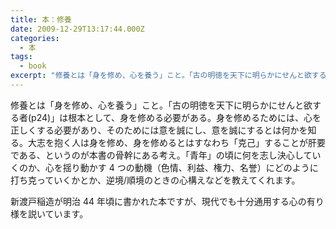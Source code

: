 ```yaml
---
title: 本：修養
date: 2009-12-29T13:17:44.000Z
categories:
  - 本
tags:
  - book
excerpt: "修養とは「身を修め、心を養う」こと。「古の明徳を天下に明らかにせんと欲する者(p24)」は根本として、身を修める必要がある。身を修めるためには、心を正しくする必要があり、そのためには意を誠にし、意を誠にするとは何かを知る。大志を抱く人は身を修め、身を修めるとはすなわち「克己」することが肝要である、というのが本書の骨幹にある考え。「青年」の頃に何を志し決心していくのか、心を揺り動かす4つの動機（色情、利益、権力、名誉）にどのように打ち克っていくかとか、逆境/順境のときの心構えなどを教えてくれます。"
---
```


[](http://www.amazon.co.jp/gp/product/4813314449?ie=UTF8&tag=yutakayamaguc-22&linkCode=xm2&camp=247&creativeASIN=4813314449)修養とは「身を修め、心を養う」こと。「古の明徳を天下に明らかにせんと欲する者(p24)」は根本として、身を修める必要がある。身を修めるためには、心を正しくする必要があり、そのためには意を誠にし、意を誠にするとは何かを知る。大志を抱く人は身を修め、身を修めるとはすなわち「克己」することが肝要である、というのが本書の骨幹にある考え。「青年」の頃に何を志し決心していくのか、心を揺り動かす 4 つの動機（色情、利益、権力、名誉）にどのように打ち克っていくかとか、逆境/順境のときの心構えなどを教えてくれます。

新渡戸稲造が明治 44 年頃に書かれた本ですが、現代でも十分通用する心の有り様を説いています。
